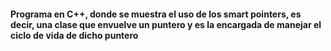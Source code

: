 <h4> Programa en C++, donde se muestra el uso de los smart pointers, es decir, una clase que envuelve un puntero y es la encargada de manejar el ciclo de vida de dicho puntero</h4>

